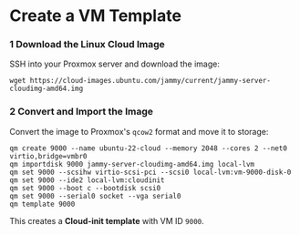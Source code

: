 # Create a VM Template

### **1️ Download the Linux Cloud Image**

SSH into your Proxmox server and download the image:

```
wget https://cloud-images.ubuntu.com/jammy/current/jammy-server-cloudimg-amd64.img

```

### **2 Convert and Import the Image**

Convert the image to Proxmox's `qcow2` format and move it to storage:

```
qm create 9000 --name ubuntu-22-cloud --memory 2048 --cores 2 --net0 virtio,bridge=vmbr0
qm importdisk 9000 jammy-server-cloudimg-amd64.img local-lvm
qm set 9000 --scsihw virtio-scsi-pci --scsi0 local-lvm:vm-9000-disk-0
qm set 9000 --ide2 local-lvm:cloudinit
qm set 9000 --boot c --bootdisk scsi0
qm set 9000 --serial0 socket --vga serial0
qm template 9000
```

This creates a **Cloud-init template** with VM ID `9000`.